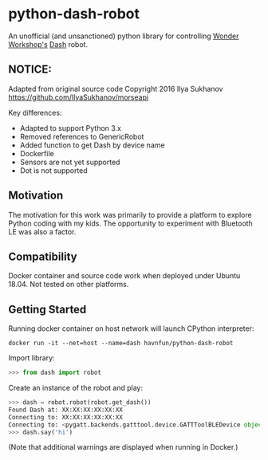 # python-dash-robot

An unofficial (and unsanctioned) python library for controlling [Wonder Workshop's](https://www.makewonder.com/) [Dash](https://www.makewonder.com/?gclid=CPOO8bC8k8oCFdaRHwodPeMIZg) robot.

## NOTICE:
Adapted from original source code Copyright 2016 Ilya Sukhanov https://github.com/IlyaSukhanov/morseapi

Key differences:
- Adapted to support Python 3.x
- Removed references to GenericRobot
- Added function to get Dash by device name
- Dockerfile
- Sensors are not yet supported
- Dot is not supported

## Motivation
The motivation for this work was primarily to provide a platform to explore Python coding with my kids.  The opportunity to experiment with Bluetooth LE was also a factor.

## Compatibility
Docker container and source code work when deployed under Ubuntu 18.04.  Not tested on other platforms.

## Getting Started
Running docker container on host network will launch CPython interpreter:
```
docker run -it --net=host --name=dash havnfun/python-dash-robot
```
Import library:
```Python
>>> from dash import robot
```
Create an instance of the robot and play:
```Python
>>> dash = robot.robot(robot.get_dash())
Found Dash at: XX:XX:XX:XX:XX:XX
Connecting to: XX:XX:XX:XX:XX:XX
Connecting to: <pygatt.backends.gatttool.device.GATTToolBLEDevice object at ... >
>>> dash.say('hi')
```
(Note that additional warnings are displayed when running in Docker.)
